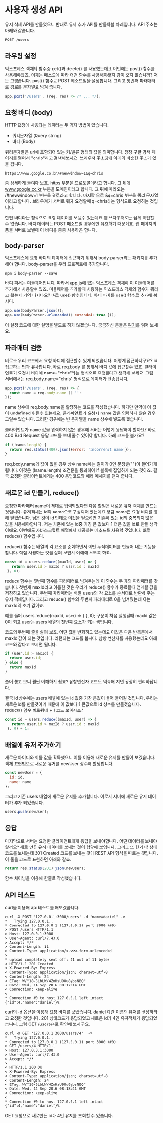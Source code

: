 사용자 생성 API
============

유저 삭제 API를 만들었으니 반대로 유저 추가 API를 만들어볼 차례입니다. API 주소는 아래와 같습니다.

```
POST /users
```

## 라우팅 설정

익스프레스 객체의 함수중 get()과 delete() 를 사용했는데요 이번에는 post() 함수를 사용해야겠죠. 이제는 메소드에 따라 어떤 함수를 사용해야할지 감이 오지 않습니까? 저는 그렇습니다. post() 함수로 POST 메소드임을 설정합니다. 그리고 첫번째 파라매터로 경로를 문자열로 넘겨 줍니다.

```javascript
app.post('/users', (req, res) => /* ... */);
```

## 요청 바디 (body)

HTTP 요청에 사용되는 데이터는 두 가지 방법이 있습니다.

* 쿼리문자열 (Query string)
* 바디 (Body)

쿼리문자열은 url에 포함되어 있는 키/밸류 형태의 값을 의미합니다. 당장 구글 검색 페이지를 열어서 "chris"라고 검색해보세요. 브라우져 주소창에 아래와 비슷한 주소가 있을 겁니다.


```
https://www.google.co.kr/#newwindow=1&q=chris
```

좀 상세하게 들여다 보죠. https 부분을 프로토콜이라고 합니다. 그 뒤에 www.google.co.kr 부분을 도메인이라고 합니다. 그 뒤에 따라오는 /#newwindow=1 부분을 경로라고 합니다. 마지막 으로 &q=chris  부분을 쿼리 문자열이라고 합니다. 브라우져가 서버로 뭐가 요청할때 q=chris라는 형식으로 요청하는 것입니다.

한편 바디라는 형식으로 요청 데이터를 보낼수 있는데요 웹 브라우져로는 쉽게 확인할 수 없습니다. 바디 데이터는 POST 메소드일 경우에만 유효하기 때문이죠. 웹 페이지의 폼을 서버로 보낼때 이 바디를 종종 사용하곤 합니다.

## body-parser

익스프레스에 요청 바디의 데이터에 접근하기 위해서 body-parser라는 패키지를 추가해야 합니다. body-parser를 우리 프로젝트에 추가합니다.

```
npm i body-parser --save
```

바디 파서는 미들웨어입니다. 따라서 app.js에 있는 익스프레스 객체에 이 미들웨어를 추가해서 사용할수 있죠. 미들웨어를 추가할때 사용하는 익스프레스 객체의 함수가 뭐라고 했는지 기억 나시나요? 바로 use() 함수입니다. 바디 파서를 use() 함수로 추가해 봅시다.

```javascript
app.use(bodyParser.json());
app.use(bodyParser.urlencoded({ extended: true }));
```

이 설정 코드에 대한 설명을 별도로 하지 않겠습니다. 궁금하신 분들은 [여기]()를 읽어 보세요.

## 파라매터 검증

비로소 우리 코드에서 요청 바디에 접근할수 있게 되었습니다. 어떻게 접근하냐구요? id 접근하는 법과 유사합니다. 바로 req.body 를 통해서 바디 값에 접근할수 있죠. 클라이언트가 요청시 바디에 name="chris"라는 형식으로 요청한다고 생각해 보세요. 그럼 서버에서는 req.body.name="chris" 형식으로 데이터가 전송됩니다.

```javascript
app.post('/users', (req, res) => {
  const name = req.body.name || '';
});
```

name 상수에 req.body.name을 할당하는 코드를 작성했습니다. 하지만 만약에 이 값이 undefined가 될수 있는데요, 클라이언트가 요청시 name 값을 입력하지 않은 경우 그럴수 있습니다. 그러한 경우에는 빈 문자열을 name 상수에 넣도록 했습니다.

클라이언트가 name 값을 입력하지 않은 경우에 서버는 어떻게 응답해야 할까요? 바로 400 Bad Request 응답 코드를 보내 줄수 있어야 합니다. 아래 코드를 볼가요?

```javascript
if (!name.length) {
  return res.status(400).json({error: 'Incorrenct name'});
}
```
req.body.name의 값이 없을 경우 상수 name에는 길이가 0인 문장열("")이 들어가게 됩니다. 이것은 (!name.length) 조건문을 통과하여 if 블록에 집입하게 되는 것이죠. 결국 요청한 클라이언트에게는 400 응답코드와 에러 메세지를 던져 줍니다.

## 새로운 id 만들기, reduce()

요청한 파라매터 name이 제대로 입력되었다면 다음 할일은 새로운 유저 객체를 만드는 것입니다. 유저객체는 id와 name으로 구성되어 있는데요 방금 name은 요청 바디를 통해 얻었습니다. 남은 것이 id 인데요 이것을 얻으려면 기존에 있는 id와 중복되지 않은 값을 사용해야합니다. 저는 기존에 있는 id중 가장 큰 값보다 1 더큰 값을 id로 만들 생각이에요. 이번에도 자바스크립트 배열에서 제공하는 메소드를 사용할 것입니다. 바로 reduce() 함수입니다.

reduce() 함수는 배열의 각 요소를 순회하면서 어떤 누적데이터를 만들어 내는 기능을 합니다. 직접 사용하는 것을 살펴 보면서 이해해 보도록 하죠.

```javascript
const id = users.reduce((maxId, user) => {
   return user.id > maxId ? user.id : maxId
 }, 0);
```

reduce 함수는 첫번째 함수를 파라매터로 넘겨주는데 이 함수는 두 개의 파라매터를 갖습니다. 첫번재 maxId라고 이름한 것은 우리가 reduce() 함수가 종료될때 얻게될 값을 저장하고 있습니다. 두번째 파라매터는 배열 users의 각 요소를 순서대로 반환해 주는 유저 객체입니다. 그리고 reduce() 함수의 두번째 파라매터로 0을 넘겨줬는데 이는 maxId의 초기 값이죠.

예를 들어 users.reduce(maxId, user) => {  }, 0); 구문이 처음 실행될때 maxId 값은 0이 되고 user는 users 배열의 첫번째 요소가 되는 샘입니다.

코드의 두번째 줄을 살펴 보죠. 어떤 값을 반화하고 있는데요 이값은 다음 반복문에서 maxId 값이 되는 것입니다. 리턴되는 코드를 봅시다. 삼항 연산자를 사용했는데요 아래 코드와 같다고 보시면 됩니다.

```javascript
if (user.id > maxId) {
  return user.id;
} else {
  return maxId
}
```

풀어 놓고 보니 훨씬 이해하기 쉽죠? 삼항연산자 코드도 익숙해 지면 굉장히 편리하답니다.

결국 id 상수에는 users 배열에 있는 id 값중 가장 큰값이 들어 들어갈 것입니다. 우리는 새로운 id를 만들것이기 때문에 이 값보다 1 큰값으로 id 상수를 만들겠습니다. reduce() 함수 바로뒤에 + 1 코드 보이시죠?

```javascript
const id = users.reduce((maxId, user) => {
   return user.id > maxId ? user.id : maxId
 }, 0) + 1;
```

## 배열에 유저 추가하기

새로운 아이디와 이름 값을 획득했으니 이를 이용해 새로운 유저를 만들어 보겠습니다. 객체 표현법으로 새로운 유저를 newUser 상수에 할당합니다.

```javascript
const newUser = {
  id: id,
  name: name
};
```

그리고 기존 users 배열에 새로운 유저를 추가합니다. 이로서 서버에 새로운 유저 데이터가 추가 되었습니다.

```javascript
users.push(newUser);
```

## 응답

마지막으로 서버는 요청한 클라이언트에게 응답을 보내야합니다. 어떤 데이터를 보내야할까요? 새로 만든 유저 데이터를 보내는 것이 합당해 보입니다. 그리고 또 한가지! 상태코드를 보내는데 201 Created 코드를 보내는 것이 REST API 형식을 따르는 것입니다. 이 둘을 코드로 표현하면 아래와 같죠.

```javascript
return res.status(201).json(newUser);
```

함수 체이닝을 이용해 한줄로 작성했습니다.

## API 테스트

curl을 이용해 api 테스트를 해보겠습니다.

```
curl -X POST '127.0.0.1:3000/users' -d "name=daniel" -v
*   Trying 127.0.0.1...
* Connected to 127.0.0.1 (127.0.0.1) port 3000 (#0)
> POST /users HTTP/1.1
> Host: 127.0.0.1:3000
> User-Agent: curl/7.43.0
> Accept: */*
> Content-Length: 11
> Content-Type: application/x-www-form-urlencoded
>
* upload completely sent off: 11 out of 11 bytes
< HTTP/1.1 201 Created
< X-Powered-By: Express
< Content-Type: application/json; charset=utf-8
< Content-Length: 24
< ETag: W/"18-SLbLW/4ZmHsU9Ou8ybsNBQ"
< Date: Wed, 14 Sep 2016 08:17:14 GMT
< Connection: keep-alive
<
* Connection #0 to host 127.0.0.1 left intact
{"id":4,"name":"daniel"}%
```

curl의 -d 옵션을 이용해 요청 바디를 보냈습니다. daniel 이란 이름의 유저를 생성하라고 요청한 것입니다. 201 상태코드가 응답되었고 새로운 id가 4인 유저객체가 응답되었습니다. 그럼 GET /users/4로 확인해 보자구요.

```
curl -X GET '127.0.0.1:3000/users/4'  -v
*   Trying 127.0.0.1...
* Connected to 127.0.0.1 (127.0.0.1) port 3000 (#0)
> GET /users/4 HTTP/1.1
> Host: 127.0.0.1:3000
> User-Agent: curl/7.43.0
> Accept: */*
>
< HTTP/1.1 200 OK
< X-Powered-By: Express
< Content-Type: application/json; charset=utf-8
< Content-Length: 24
< ETag: W/"18-SLbLW/4ZmHsU9Ou8ybsNBQ"
< Date: Wed, 14 Sep 2016 08:18:41 GMT
< Connection: keep-alive
<
* Connection #0 to host 127.0.0.1 left intact
{"id":4,"name":"daniel"}%
```

GET 요청으로 새로만든 id가 4인 유저를 조회할 수 있습니다.
